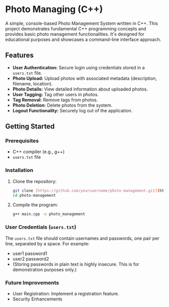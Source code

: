 # Photo Managing (C++)
A simple, console-based Photo Management System written in C++.  This project demonstrates fundamental C++ programming concepts and provides basic photo management functionalities. It's designed for educational purposes and showcases a command-line interface approach.

## Features

*   **User Authentication:**  Secure login using credentials stored in a `users.txt` file.
*   **Photo Upload:** Upload photos with associated metadata (description, filename, location).
*   **Photo Details:** View detailed information about uploaded photos.
*   **User Tagging:** Tag other users in photos.
*   **Tag Removal:** Remove tags from photos.
*   **Photo Deletion:** Delete photos from the system.
*   **Logout Functionality:** Securely log out of the application.

## Getting Started

### Prerequisites

*   C++ compiler (e.g., g++)
*   `users.txt` file

### Installation

1.  Clone the repository:
    ```bash
    git clone [https://github.com/yourusername/photo-management.git](https://github.com/yourusername/photo-management.git)
    cd photo-management
    ```

2.  Compile the program:
    ```bash
    g++ main.cpp -o photo_management
    ```

### User Credentials (`users.txt`)

The `users.txt` file should contain usernames and passwords, one pair per line, separated by a space.  For example:
*    user1 password1
*    user2 password2
*    (Storing passwords in plain text is highly insecure.  This is for demonstration purposes only.)


### Future Improvements
*  User Registration: Implement a registration feature.
*  Security Enhancements
